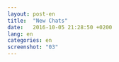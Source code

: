 ```yaml
---
layout: post-en
title:  "New Chats"
date:   2016-10-05 21:28:50 +0200
lang: en
categories: en
screenshot: "03"
---
```

